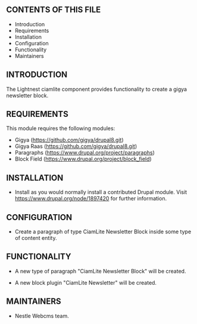 CONTENTS OF THIS FILE
---------------------

 * Introduction
 * Requirements
 * Installation
 * Configuration
 * Functionality
 * Maintainers

INTRODUCTION
------------

The Lightnest ciamlite component provides functionality  to create a gigya newsletter block.


REQUIREMENTS
------------

This module requires the following modules:

* Gigya (https://github.com/gigya/drupal8.git)
* Gigya Raas (https://github.com/gigya/drupal8.git)
* Paragraphs (https://www.drupal.org/project/paragraphs)
* Block Field (https://www.drupal.org/project/block_field)

INSTALLATION
------------

* Install as you would normally install a contributed Drupal module. Visit
   https://www.drupal.org/node/1897420 for further information.


CONFIGURATION
-------------

* Create a paragraph of type CiamLite Newsletter Block inside some type of content entity.

FUNCTIONALITY
-------------

* A new type of paragraph "CiamLite Newsletter Block" will be created.

* A new block plugin "CiamLite Newsletter" will be created.

MAINTAINERS
-----------

* Nestle Webcms team.
